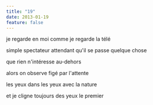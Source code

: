 ```yaml
---
title: "19"
date: 2013-01-19
feature: false
---
```


je regarde en moi comme je regarde la télé

simple spectateur attendant qu'il se passe quelque chose

que rien n'intéresse au-dehors

alors on observe
figé par l'attente

les yeux dans les yeux
avec la nature

et je cligne toujours des yeux le premier

